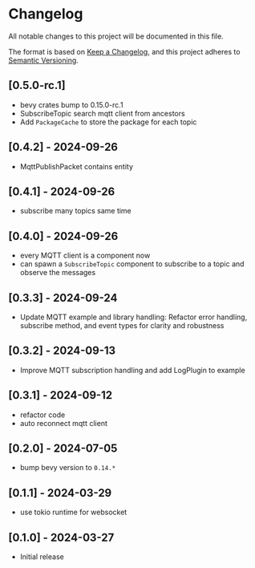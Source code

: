 # Changelog

All notable changes to this project will be documented in this file.

The format is based on [Keep a Changelog](https://keepachangelog.com/en/1.0.0/),
and this project adheres to [Semantic Versioning](https://semver.org/spec/v2.0.0.html).

## [0.5.0-rc.1]

- bevy crates bump to 0.15.0-rc.1
- SubscribeTopic search mqtt client from ancestors
- Add `PackageCache` to store the package for each topic

## [0.4.2] - 2024-09-26

- MqttPublishPacket contains entity

## [0.4.1] - 2024-09-26

- subscribe many topics same time

## [0.4.0] - 2024-09-26

- every MQTT client is a component now
- can spawn a `SubscribeTopic` component to subscribe to a topic and observe the messages

## [0.3.3] - 2024-09-24

- Update MQTT example and library handling: Refactor error handling, subscribe method, and event types for clarity and
  robustness

## [0.3.2] - 2024-09-13

- Improve MQTT subscription handling and add LogPlugin to example

## [0.3.1] - 2024-09-12

- refactor code
- auto reconnect mqtt client

## [0.2.0] - 2024-07-05

- bump bevy version to `0.14.*`

## [0.1.1] - 2024-03-29

- use tokio runtime for websocket

## [0.1.0] - 2024-03-27

- Initial release